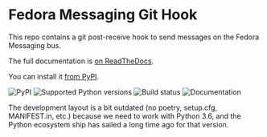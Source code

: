 # Fedora Messaging Git Hook

This repo contains a git post-receive hook to send messages on the Fedora Messaging bus.

The full documentation is [on ReadTheDocs](https://fedora-messaging-git-hook.readthedocs.io).

You can install it [from PyPI](https://pypi.org/project/fedora-messaging-git-hook/).

![PyPI](https://img.shields.io/pypi/v/fedora-messaging-git-hook.svg)
![Supported Python versions](https://img.shields.io/pypi/pyversions/fedora-messaging-git-hook.svg)
![Build status](http://github.com/fedora-infra/fedora-messaging-git-hook/actions/workflows/main.yml/badge.svg?branch=main)
![Documentation](https://readthedocs.org/projects/fedora-messaging-git-hook/badge/?version=latest)


The development layout is a bit outdated (no poetry, setup.cfg, MANIFEST.in,
etc.) because we need to work with Python 3.6, and the Python ecosystem ship
has sailed a long time ago for that version.
